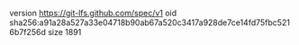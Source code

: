 version https://git-lfs.github.com/spec/v1
oid sha256:a91a28a527a33e04718b90ab67a520c3417a928de7ce14fd75fbc5216b7f256d
size 1891
